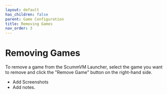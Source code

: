 ```yaml
---
layout: default
has_children: false
parent: Game Configuration
title: Removing Games
nav_order: 3
---
```


# Removing Games

To remove a game from the ScummVM Launcher, select the game you want to remove and click the "Remove Game" button on the right-hand side.
- Add Screenshots
- Add notes.